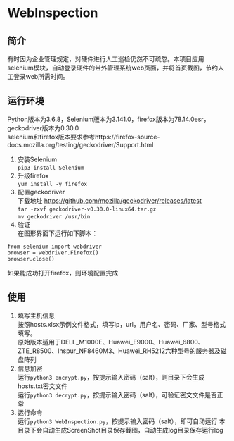 # WebInspection
## 简介
有时因为企业管理规定，对硬件进行人工巡检仍然不可疏忽。本项目应用selenium模块，自动登录硬件的带外管理系统web页面，并将首页截图，节约人工登录web所需时间。
## 运行环境
Python版本为3.6.8，Selenium版本为3.141.0，firefox版本为78.14.0esr，geckodriver版本为0.30.0    
selenium和firefox版本要求参考https://firefox-source-docs.mozilla.org/testing/geckodriver/Support.html   
1. 安装Selenium    
`pip3 install Selenium`  
2. 升级firefox    
`yum install -y firefox`
3. 配置geckodriver    
下载地址 https://github.com/mozilla/geckodriver/releases/latest    
`tar -zxvf geckodriver-v0.30.0-linux64.tar.gz`    
`mv geckodriver /usr/bin`
4. 验证    
在图形界面下运行如下脚本：
```
from selenium import webdriver
browser = webdriver.Firefox()
browser.close()
```
如果能成功打开firefox，则环境配置完成
## 使用
1. 填写主机信息    
按照hosts.xlsx示例文件格式，填写ip，url，用户名、密码、厂家、型号格式填写。    
原始版本适用于DELL_M1000E、Huawei_E9000、Huawei_6800、ZTE_R8500、Inspur_NF8460M3、Huawei_RH5212六种型号的服务器及磁盘阵列
2. 信息加密    
运行`python3 encrypt.py`，按提示输入密码（salt），则目录下会生成hosts.txt密文文件    
运行`python3 decrypt.py`，按提示输入密码（salt），可验证密文文件是否正常
3. 运行命令    
运行`python3 WebInspection.py`，按提示输入密码（salt），即可自动运行
本目录下会自动生成ScreenShot目录保存截图，自动生成log目录保存运行log
